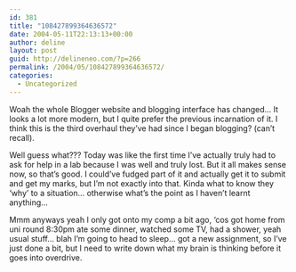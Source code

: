 ```yaml
---
id: 381
title: "108427899364636572"
date: 2004-05-11T22:13:13+00:00
author: deline
layout: post
guid: http://delineneo.com/?p=266
permalink: /2004/05/108427899364636572/
categories:
  - Uncategorized
---
```

Woah the whole Blogger website and blogging interface has changed&#8230; It looks a lot more modern, but I quite prefer the previous incarnation of it. I think this is the third overhaul they&#8217;ve had since I began blogging? (can&#8217;t recall).

Well guess what??? Today was like the first time I&#8217;ve actually truly had to ask for help in a lab because I was well and truly lost. But it all makes sense now, so that&#8217;s good. I could&#8217;ve fudged part of it and actually get it to submit and get my marks, but I&#8217;m not exactly into that. Kinda what to know they &#8216;why&#8217; to a situation&#8230; otherwise what&#8217;s the point as I haven&#8217;t learnt anything&#8230;

Mmm anyways yeah I only got onto my comp a bit ago, &#8216;cos got home from uni round 8:30pm ate some dinner, watched some TV, had a shower, yeah usual stuff&#8230; blah I&#8217;m going to head to sleep&#8230; got a new assignment, so I&#8217;ve just done a bit, but I need to write down what my brain is thinking before it goes into overdrive.
